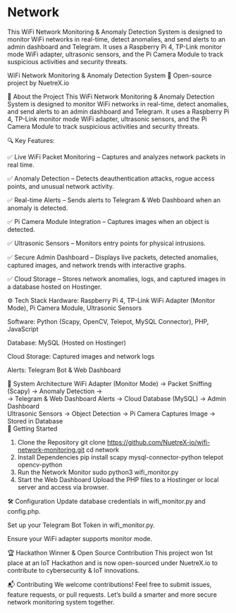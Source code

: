 # Network
  This WiFi Network Monitoring &amp; Anomaly Detection System is designed to monitor WiFi networks in real-time, detect anomalies, and send alerts to an admin dashboard and Telegram. It uses a Raspberry Pi 4, TP-Link monitor mode WiFi adapter, ultrasonic sensors, and the Pi Camera Module to track suspicious activities and security threats.

WiFi Network Monitoring & Anomaly Detection System
🚀 Open-source project by NuetreX.io

📌 About the Project
  This WiFi Network Monitoring & Anomaly Detection System is designed to monitor WiFi networks in real-time, detect anomalies, and send alerts to an admin dashboard and Telegram. It uses a Raspberry Pi 4, TP-Link monitor mode WiFi adapter, ultrasonic sensors, and the Pi Camera Module to track suspicious activities and security threats.

🔍 Key Features:
  
  ✅ Live WiFi Packet Monitoring – Captures and analyzes network packets in real time.
  
  ✅ Anomaly Detection – Detects deauthentication attacks, rogue access points, and unusual network activity.
  
  ✅ Real-time Alerts – Sends alerts to Telegram & Web Dashboard when an anomaly is detected.
  
  ✅ Pi Camera Module Integration – Captures images when an object is detected.
  
  ✅ Ultrasonic Sensors – Monitors entry points for physical intrusions.
  
  ✅ Secure Admin Dashboard – Displays live packets, detected anomalies, captured images, and network trends with interactive graphs.
  
  ✅ Cloud Storage – Stores network anomalies, logs, and captured images in a database hosted on Hostinger.

⚙️ Tech Stack
  Hardware: Raspberry Pi 4, TP-Link WiFi Adapter (Monitor Mode), Pi Camera Module, Ultrasonic Sensors
  
  Software: Python (Scapy, OpenCV, Telepot, MySQL Connector), PHP, JavaScript
  
  Database: MySQL (Hosted on Hostinger)
  
  Cloud Storage: Captured images and network logs
  
  Alerts: Telegram Bot & Web Dashboard

📸 System Architecture
  WiFi Adapter (Monitor Mode) → Packet Sniffing (Scapy) → Anomaly Detection →  
  → Telegram & Web Dashboard Alerts → Cloud Database (MySQL) → Admin Dashboard  
  Ultrasonic Sensors → Object Detection → Pi Camera Captures Image → Stored in Database  
🚀 Getting Started
1. Clone the Repository
  git clone https://github.com/NuetreX-io/wifi-network-monitoring.git
  cd network
2. Install Dependencies
  pip install scapy mysql-connector-python telepot opencv-python
3. Run the Network Monitor
  sudo python3 wifi_monitor.py
4. Start the Web Dashboard
  Upload the PHP files to a Hostinger or local server and access via browser.

🛠️ Configuration
  Update database credentials in wifi_monitor.py and config.php.

  Set up your Telegram Bot Token in wifi_monitor.py.

  Ensure your WiFi adapter supports monitor mode.

🏆 Hackathon Winner & Open Source Contribution
  This project won 1st place at an IoT Hackathon and is now open-sourced under NuetreX.io to contribute to cybersecurity & IoT innovations.

📬 Contributing
  We welcome contributions! Feel free to submit issues, feature requests, or pull requests. Let’s build a smarter and more secure network monitoring system together.

